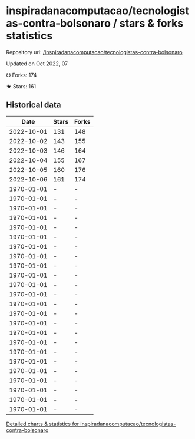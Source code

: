 # inspiradanacomputacao/tecnologistas-contra-bolsonaro / stars & forks statistics

Repository url: [/inspiradanacomputacao/tecnologistas-contra-bolsonaro](https://github.com/inspiradanacomputacao/tecnologistas-contra-bolsonaro)

Updated on Oct 2022, 07

☋ Forks: 174

★ Stars: 161

## Historical data
| Date | Stars | Forks |
|------|-------|-------|
| 2022-10-01 | 131 | 148 | 
| 2022-10-02 | 143 | 155 | 
| 2022-10-03 | 146 | 164 | 
| 2022-10-04 | 155 | 167 | 
| 2022-10-05 | 160 | 176 | 
| 2022-10-06 | 161 | 174 | 
| 1970-01-01 | - | - | 
| 1970-01-01 | - | - | 
| 1970-01-01 | - | - | 
| 1970-01-01 | - | - | 
| 1970-01-01 | - | - | 
| 1970-01-01 | - | - | 
| 1970-01-01 | - | - | 
| 1970-01-01 | - | - | 
| 1970-01-01 | - | - | 
| 1970-01-01 | - | - | 
| 1970-01-01 | - | - | 
| 1970-01-01 | - | - | 
| 1970-01-01 | - | - | 
| 1970-01-01 | - | - | 
| 1970-01-01 | - | - | 
| 1970-01-01 | - | - | 
| 1970-01-01 | - | - | 
| 1970-01-01 | - | - | 
| 1970-01-01 | - | - | 
| 1970-01-01 | - | - | 
| 1970-01-01 | - | - | 
| 1970-01-01 | - | - | 
| 1970-01-01 | - | - | 
| 1970-01-01 | - | - | 


[Detailed charts & statistics for inspiradanacomputacao/tecnologistas-contra-bolsonaro](https://reviewgithub.com/rep/inspiradanacomputacao/tecnologistas-contra-bolsonaro)
